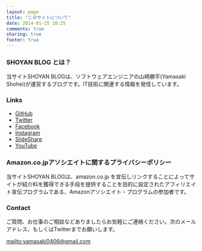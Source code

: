 ```yaml
---
layout: page
title: "このサイトについて"
date: 2014-01-25 10:25
comments: true
sharing: true
footer: true
---
```


### SHOYAN BLOG とは？

当サイトSHOYAN BLOGは、ソフトウェアエンジニアの山崎勝平(Yamasaki Shohei)が運営するブログです。IT技術に関連する情報を発信しています。

### Links

* <a href="https://github.com/shoyan" target="_blank">GitHub</a>
* <a href="https://twitter.com/sinn_shoyan" target="_blank">Twitter</a>
* <a href="https://www.facebook.com/shohei.yamasaki0406" target="_blank">Facebook</a>
* <a href="https://instagram.com/shoheiyamasaki" target="_blank">Instagram</a>
* <a href="https://speakerdeck.com/shoyan" target="_blank">SlideShare</a>
* <a href="https://www.youtube.com/channel/UCpvoHGGd2lKScMNx-bcg7aA?view_as=subscriber" target="_blank">YouTube</a>

### Amazon.co.jpアソシエイトに関するプライバシーポリシー

当サイトSHOYAN BLOGは、amazon.co.jp を宣伝しリンクすることによってサイトが紹介料を獲得できる手段を提供することを目的に設定されたアフィリエイト宣伝プログラムである、Amazonアソシエイト・プログラムの参加者です。

### Contact

ご質問、お仕事のご相談などありましたらお気軽にご連絡ください。次のメールアドレス、もしくはTwitterまでお願いします。

<mailto:yamasaki0406@gmail.com>
